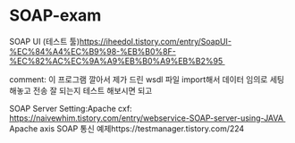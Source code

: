 # SOAP-exam

SOAP UI (테스트 툴)https://iheedol.tistory.com/entry/SoapUI-%EC%84%A4%EC%B9%98-%EB%B0%8F-%EC%82%AC%EC%9A%A9%EB%B0%A9%EB%B2%95 

comment: 이 프로그램 깔아서 제가 드린 wsdl 파일 import해서 데이터 임의로 세팅해놓고 전송 잘 되는지 테스트 해보시면 되고 

SOAP Server Setting:Apache cxf: https://naivewhim.tistory.com/entry/webservice-SOAP-server-using-JAVA 
Apache axis
SOAP 통신 예제https://testmanager.tistory.com/224
